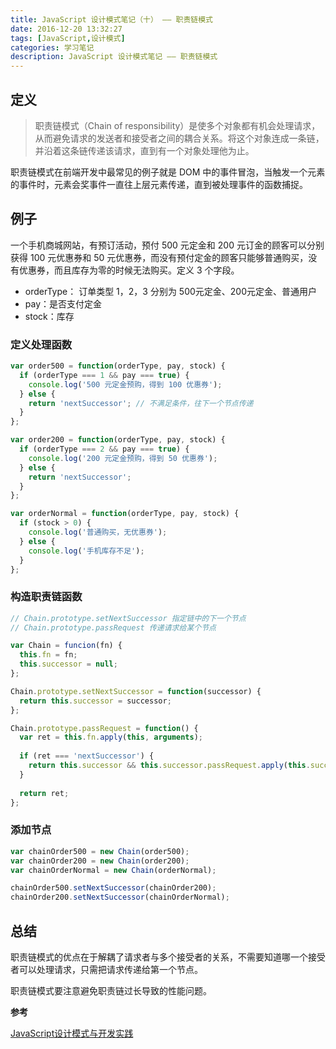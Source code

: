 ```yaml
---
title: JavaScript 设计模式笔记（十） —— 职责链模式
date: 2016-12-20 13:32:27
tags: [JavaScript,设计模式]
categories: 学习笔记
description: JavaScript 设计模式笔记 —— 职责链模式
---
```


## 定义

> 职责链模式（Chain of responsibility）是使多个对象都有机会处理请求，从而避免请求的发送者和接受者之间的耦合关系。将这个对象连成一条链，并沿着这条链传递该请求，直到有一个对象处理他为止。

职责链模式在前端开发中最常见的例子就是 DOM 中的事件冒泡，当触发一个元素的事件时，元素会奖事件一直往上层元素传递，直到被处理事件的函数捕捉。

<!-- more -->

## 例子

一个手机商城网站，有预订活动，预付 500 元定金和 200 元订金的顾客可以分别获得 100 元优惠券和 50 元优惠券，而没有预付定金的顾客只能够普通购买，没有优惠券，而且库存为零的时候无法购买。定义 3 个字段。

- orderType： 订单类型 1，2，3 分别为 500元定金、200元定金、普通用户
- pay：是否支付定金
- stock：库存

### 定义处理函数

```javascript
var order500 = function(orderType, pay, stock) {
  if (orderType === 1 && pay === true) {
    console.log('500 元定金预购，得到 100 优惠券');
  } else {
    return 'nextSuccessor'; // 不满足条件，往下一个节点传递
  }
};

var order200 = function(orderType, pay, stock) {
  if (orderType === 2 && pay === true) {
    console.log('200 元定金预购，得到 50 优惠券');
  } else {
    return 'nextSuccessor';
  }
};

var orderNormal = function(orderType, pay, stock) {
  if (stock > 0) {
    console.log('普通购买，无优惠券');
  } else {
    console.log('手机库存不足');
  }
};
```

### 构造职责链函数

```javascript
// Chain.prototype.setNextSuccessor 指定链中的下一个节点
// Chain.prototype.passRequest 传递请求给某个节点

var Chain = funcion(fn) {
  this.fn = fn;
  this.successor = null;
};

Chain.prototype.setNextSuccessor = function(successor) {
  return this.successor = successor;
};

Chain.prototype.passRequest = function() {
  var ret = this.fn.apply(this, arguments);
  
  if (ret === 'nextSuccessor') {
    return this.successor && this.successor.passRequest.apply(this.successor, arguments);
  }
  
  return ret;
};
```

### 添加节点

```javascript
var chainOrder500 = new Chain(order500);
var chainOrder200 = new Chain(order200);
var chainOrderNormal = new Chain(orderNormal);

chainOrder500.setNextSuccessor(chainOrder200);
chainOrder200.setNextSuccessor(chainOrderNormal);
```

## 总结

职责链模式的优点在于解耦了请求者与多个接受者的关系，不需要知道哪一个接受者可以处理请求，只需把请求传递给第一个节点。

职责链模式要注意避免职责链过长导致的性能问题。

**参考**

[JavaScript设计模式与开发实践](https://book.douban.com/subject/26382780/)